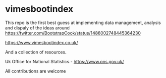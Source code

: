 # vimesbootindex

This repo is the first best guess at implementing data management, analysis and dispaly of the ideas around 
https://twitter.com/BootstrapCook/status/1486002748445364230

https://www.vimesbootindex.co.uk/

And a collection of resources.

Uk Office for National Statistics - https://www.ons.gov.uk/

All contributions are welcome
